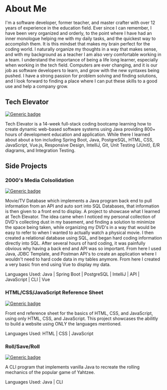 # About Me

I'm a software developer, former teacher, and master crafter with over 12 years of experience in the education field. Ever since I can remember, I have been very organized and orderly, to the point where I have had an inner monologue helping me with my daily tasks, and the quickest way to accomplish them. It is this mindset that makes my brain perfect for the coding world. I naturally organize my thoughts in a way that makes sense, and with my background as a teacher I am also very comfortable working in a team. I understand the importance of being a life long learner, especially when working in the tech field. Computers are ever changing, and it is our job as software developers to learn, and grow with the new syntaxes being pushed. I have a strong passion for problem solving and finding solutions, and I look forward to finding a place where I can put these skills to a good use and help a company grow.

## Tech Elevator
[![Generic badge](https://img.shields.io/badge/STATUS-COMPLETE-GREEN.svg)](https://shields.io/)

Tech Elevator is a 14-week full-stack coding bootcamp learning how to create dynamic web-based software systems using Java providing 800+ hours of development education and application. While there I learned about about a ton including Spring Boot, Java, PostgreSQL, HTML, CSS, JavaScript, Vue.js, Responsive Design, IntelliJ, Git, Unit Testing (JUnit), E/R diagrams, and Integration Testing.

## Side Projects

### 2000's Media Colsolidation
[![Generic badge](https://img.shields.io/badge/STATUS-IN_PROGRESS-red.svg)](https://shields.io/)

Movie/TV Database which implements a Java program back end to pull information from an API and auto sort into SQL Databases, that information is then given to a front end to display.
A project to showcase what I learned at Tech Elevator. The idea came when I noticed my personal collection of DVD's collecting dust in my basement, and finding a solution to minimize the space being taken, while organizing my DVD's in a way that would be easy to refer to when I wanted to actually watch a physical movie. I then created a relational database using SQL, and began hard coding information directly into SQL. After several hours of hard coding, it was painfully obvious why having a back end and API was so important. From here I used Java, JDBC Template, and Postman API's to create an application where I wouldn't need to hard code data in my tables anymore. From here I created a very basic fron end using Vue to display my data.

 Languages Used: Java | Spring Boot | PostgreSQL | IntelliJ | API | JavaScript | CLI | Vue


### HTML/CSS/JavaScript Reference Sheet
[![Generic badge](https://img.shields.io/badge/STATUS-IN_PROGRESS-red.svg)](https://shields.io/)

Front end reference sheet for the basics of HTML, CSS, and JavaScript, using only HTML, CSS, and JavaScript.
This project showcases the abilitly to build a website using ONLY the languages mentioned.

Languages Used: HTML | CSS | JavaScript


### Roll/Save/Roll
[![Generic badge](https://img.shields.io/badge/STATUS-COMPLETED-green.svg)](https://shields.io/)

A CLI program that implements vanilla Java to recreate the rolling mechanics of the popular game of Yahtzee. 

Languages Used: Java | CLI
